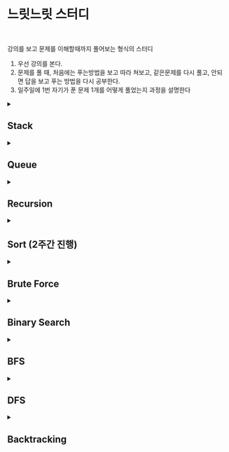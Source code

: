 <h1>느릿느릿 스터디</h1> <br> 

강의를 보고 문제를 이해할때까지 풀어보는 형식의 스터디
1. 우선 강의를 본다.
2. 문제를 풀 때, 처음에는 푸는방법을 보고 따라 쳐보고, 같은문제를 다시 풀고, 안되면 답을 보고 푸는 방법을 다시 공부한다.
3. 일주일에 1번 자기가 푼 문제 1개를 어떻게 풀었는지 과정을 설명한다


<details>
<summary><h2> Stack </h2></summary>
<div markdown="0">

[Stack 문제집](https://www.acmicpc.net/step/11)

[Stack 강의](https://youtu.be/whVUYv0Leg0)

[20220420 스터디 내용 요약](https://semihumanbeing.notion.site/Stack-3ab52fbbf5b840b880af48afb139b01e)

</div>
</details>
<details>
<summary><h2> Queue </h2></summary>
<div markdown="0">

[Queue 클래스 사용법 문서](https://coding-factory.tistory.com/602)
  
[Queue 자료구조 강의](https://youtu.be/W3jNbNGyjMs)

[Queue 문제집](https://www.acmicpc.net/step/12)

[20220427 스터디 내용 요약](https://www.notion.so/semihumanbeing/Queue-190d686704a943078302b46e37c4892a)

</div>
</details>

</div>
</details>
<details>
<summary><h2> Recursion </h2></summary>
<div markdown="0">

[[무료] 영리한 프로그래밍을 위한 알고리즘 강좌 - 인프런 | 강의](https://www.inflearn.com/course/%EC%95%8C%EA%B3%A0%EB%A6%AC%EC%A6%98-%EA%B0%95%EC%A2%8C/dashboard)

순환의 기본 개념을 파악하고 문제를 풀어본다.

문제: 

[팩토리얼](https://www.acmicpc.net/problem/10872)

[피보나치 수열](https://www.acmicpc.net/problem/10870) 
  
[문제집](https://www.acmicpc.net/step/19)
  
[20220504 스터디 내용 요약](https://discordapp.com/channels/959798526781579324/969105635255939112/971716481270317128)

</div>
</details>

<details>
<summary><h2> Sort (2주간 진행) </h2></summary>
<div markdown="0">

[문제집](https://www.acmicpc.net/step/9)

or 백준에서 정렬이름을 검색하면 같은 유형의 문제가 나옵니다

[강의](https://www.youtube.com/playlist?list=PLjSkJdbr_gFZMNhIMl2AJ9n5c2hNK-qJk)
 

[20220511 SelectionSort, BubbleSort 스터디 내용 요약](https://www.notion.so/Sort-1-SelectionSort-BubbleSort-505ef19860cd4a889c8ea31d0147edfc) 

[20220518 QuickSort, MergeSort 스터디 내용 요약](https://www.notion.so/Sort-2-QuickSort-MergeSort-7ec6107be09f44b8961acdd948bc59b7)
  
</div>
</details>
<details>
<summary><h2> Brute Force </h2></summary>
<div markdown="0">

찾을 수 있는 모든 방법을 사용해서 문제를 풀어보기...<br>
 
https://www.acmicpc.net/problem/2798<br>
https://www.acmicpc.net/problem/2231<br>
https://www.acmicpc.net/problem/7568<br>
https://www.acmicpc.net/problem/1018<br>
https://www.acmicpc.net/problem/1436<br>
  
</div>
</details>

<details>
<summary><h2> Binary Search </h2></summary>
<div markdown="0">


[20220526 스터디 내용 요약](https://semihumanbeing.notion.site/Binary-Search-a7b0b36efc8e40bca8621dcc4ef6815c)<br>
https://www.acmicpc.net/problem/1920<br>
https://www.acmicpc.net/problem/1654<br>
https://www.acmicpc.net/problem/10815<br>
https://www.acmicpc.net/problem/2110<br>
  
</div>
</details>

<details>
<summary><h2> BFS </h2></summary>
<div markdown="0">


[20220602 스터디 내용 요약](https://semihumanbeing.notion.site/BFS-7975e3bb9b794a6eae5e48b78c15e55d)<br>
https://www.acmicpc.net/problem/24444<br>
https://www.acmicpc.net/problem/2606<br>
https://www.acmicpc.net/problem/2667<br>
https://www.acmicpc.net/problem/2178<br>
  
</div>
</details>

<details>
<summary><h2> DFS </h2></summary>
<div markdown="0">


[20220608 스터디 내용 요약](https://semihumanbeing.notion.site/BFS-7975e3bb9b794a6eae5e48b78c15e55d)<br>
[https://www.acmicpc.net/problem/1388](https://www.acmicpc.net/problem/1388)<br>
[https://www.acmicpc.net/problem/1012](https://www.acmicpc.net/problem/1012)<br>
[https://www.acmicpc.net/problem/24479](https://www.acmicpc.net/problem/24479)<br>
  
</div>
</details>

<details>
<summary><h2> Backtracking </h2></summary>
<div markdown="0">

[20220622 스터디 내용 요약](https://semihumanbeing.notion.site/e05b525bd80148a6a5f1b4424a2b70fe)<br>
https://www.acmicpc.net/problem/15649<br>
https://www.acmicpc.net/problem/15650<br>
https://www.acmicpc.net/problem/15651<br>
https://www.acmicpc.net/problem/15652<br>

</div>
</details>

